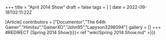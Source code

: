 +++
title = "April 2014 Show"
draft = false
tags = [ ]
date = 2022-09-18T02:11:22Z

[Article]
contributors = ["Documentor","The 64th Gamer","Himitsu","GainerXO","John95","Lapyson3298094"]
gallery = []
+++
#REDIRECT [Spring 2014 Show]({{< ref "wiki/Spring 2014 Show.md" >}})